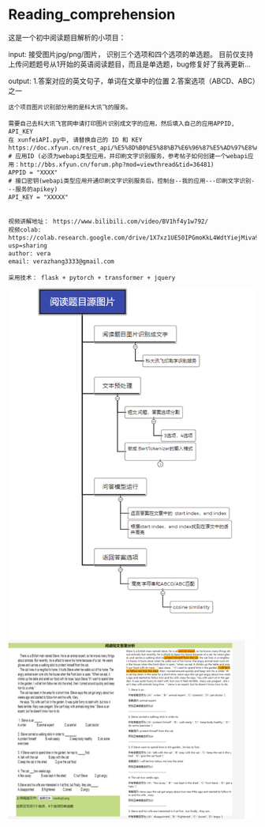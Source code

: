 # Reading_comprehension



这是一个初中阅读题目解析的小项目：

  input:
  接受图片jpg/png/图片， 识别三个选项和四个选项的单选题。
  目前仅支持上传问题题号从1开始的英语阅读题目，而且是单选题，bug修复好了我再更新...

  output:
  1.答案对应的英文句子，单词在文章中的位置
  2.答案选项（ABCD、ABC）之一

    这个项目图片识别部分用的是科大讯飞的服务。

    需要自己去科大讯飞官网申请打印图片识别成文字的应用，然后填入自己的应用APPID, API_KEY
    在 xunfeiAPI.py中, 请替换自己的 ID 和 KEY
    https://doc.xfyun.cn/rest_api/%E5%8D%B0%E5%88%B7%E6%96%87%E5%AD%97%E8%AF%86%E5%88%AB.html
    # 应用ID (必须为webapi类型应用，并印刷文字识别服务，参考帖子如何创建一个webapi应用：http://bbs.xfyun.cn/forum.php?mod=viewthread&tid=36481)
    APPID = "XXXX"
    # 接口密钥(webapi类型应用开通印刷文字识别服务后，控制台--我的应用---印刷文字识别---服务的apikey)
    API_KEY = "XXXXX"


    视频讲解地址： https://www.bilibili.com/video/BV1hf4y1w792/
    视频colab: https://colab.research.google.com/drive/1X7xz1UE50IPGmoKkL4WdtYiejMiva9Iw?usp=sharing
    author: vera
    email: verazhang3333@gmail.com

    采用技术： flask + pytorch + transformer + jquery





![Image text](https://github.com/veraZhang666/Reading_comprehension/blob/master/process_structure.png?raw=true)
![Image text](https://github.com/veraZhang666/Reading_comprehension/blob/master/pageScreenshotpng.png?raw=true)
